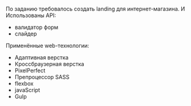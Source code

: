 По заданию требовалось создать landing для интернет-магазина. И
Использованы API:
- валидатор форм
- слайдер

Применённые web-технологии:

- Адаптивная верстка
- Кроссбраузерная верстка
- PixelPerfect
- Препроцессор SASS
- flexbox
- javaScript
- Gulp
